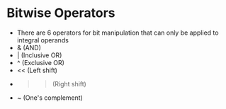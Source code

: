 # Bitwise Operators

* There are 6 operators for bit manipulation that can only be applied to integral operands
* & (AND)
* | (Inclusive OR)
* ^ (Exclusive OR)
* << (Left shift)
* >> (Right shift)
* ~ (One's complement)

